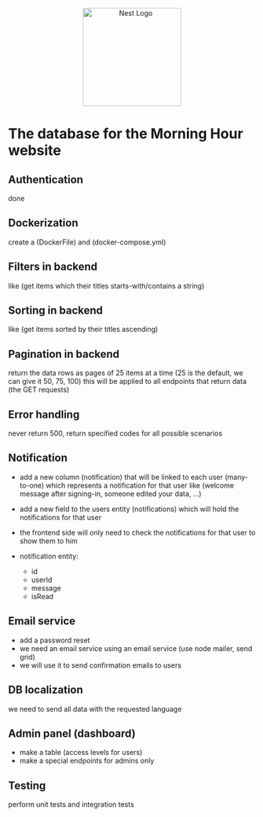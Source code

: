<p align="center">
  <a href="http://nestjs.com/" target="blank"><img src="https://nestjs.com/img/logo-small.svg" width="200" alt="Nest Logo" /></a>
</p>

# The database for the Morning Hour website

## Authentication
done

## Dockerization
create a (DockerFile) and (docker-compose.yml)


## Filters in backend
like (get items which their titles starts-with/contains a string)


## Sorting in backend
like (get items sorted by their titles ascending)


## Pagination in backend
return the data rows as pages of 25 items at a time (25 is the default, we can give it 50, 75, 100)
this will be applied to all endpoints that return data (the GET requests)


## Error handling 
never return 500, return specified codes for all possible scenarios 


## Notification
- add a new column (notification) that will be linked to each user (many-to-one) which represents a 
notification for that user like (welcome message after signing-in, someone edited your data, ...)
- add a new field to the users entity (notifications) which will hold the notifications for that user 
- the frontend side will only need to check the notifications for that user to show them to him

- notification entity:
  - id
  - userId
  - message
  - isRead


## Email service
- add a password reset
- we need an email service using an email service (use node mailer, send grid)
- we will use it to send confirmation emails to users


## DB localization
we need to send all data with the requested language


## Admin panel (dashboard)
- make a table (access levels for users)
- make a special endpoints for admins only


## Testing
perform unit tests and integration tests

